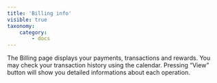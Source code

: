 ```yaml
---
title: 'Billing info'
visible: true
taxonomy:
    category:
        - docs
---
```


The Billing page displays your payments, transactions and rewards. You may check your transaction history using the calendar. Pressing “View” button will show you detailed informations about each operation.
